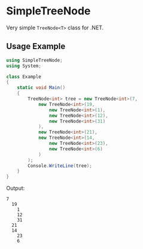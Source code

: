 # SimpleTreeNode
Very simple `TreeNode<T>` class for .NET.

## Usage Example

```cs
using SimpleTreeNode;
using System;

class Example
{
    static void Main()
    {
        TreeNode<int> tree = new TreeNode<int>(7,
            new TreeNode<int>(19,
                new TreeNode<int>(1),
                new TreeNode<int>(12),
                new TreeNode<int>(31)
            ),
            new TreeNode<int>(21),
            new TreeNode<int>(14,
                new TreeNode<int>(23),
                new TreeNode<int>(6)
            )
        );
        Console.WriteLine(tree);
    }
}
```

Output:
```
7
  19
    1
    12
    31
  21
  14
    23
    6
```

